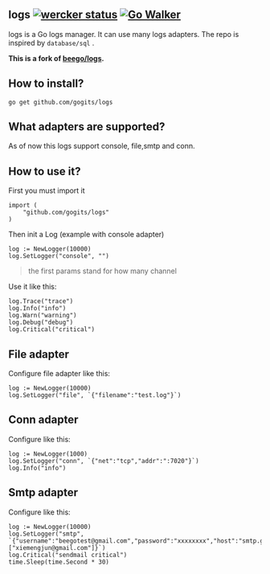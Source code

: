 ## logs [![wercker status](https://app.wercker.com/status/ed8de801ba4452aac5109cdd13ab55aa/s/ "wercker status")](https://app.wercker.com/project/bykey/ed8de801ba4452aac5109cdd13ab55aa) [![Go Walker](http://gowalker.org/api/v1/badge)](https://gowalker.org/github.com/gogits/logs)

logs is a Go logs manager. It can use many logs adapters. The repo is inspired by `database/sql` .

**This is a fork of [beego/logs](https://github.com/astaxie/beego/tree/master/logs).**


## How to install?

	go get github.com/gogits/logs


## What adapters are supported?

As of now this logs support console, file,smtp and conn.


## How to use it?

First you must import it

	import (
		"github.com/gogits/logs"
	)

Then init a Log (example with console adapter)

	log := NewLogger(10000)
	log.SetLogger("console", "")	

> the first params stand for how many channel

Use it like this:	
	
	log.Trace("trace")
	log.Info("info")
	log.Warn("warning")
	log.Debug("debug")
	log.Critical("critical")


## File adapter

Configure file adapter like this:

	log := NewLogger(10000)
	log.SetLogger("file", `{"filename":"test.log"}`)


## Conn adapter

Configure like this:

	log := NewLogger(1000)
	log.SetLogger("conn", `{"net":"tcp","addr":":7020"}`)
	log.Info("info")


## Smtp adapter

Configure like this:

	log := NewLogger(10000)
	log.SetLogger("smtp", `{"username":"beegotest@gmail.com","password":"xxxxxxxx","host":"smtp.gmail.com:587","sendTos":["xiemengjun@gmail.com"]}`)
	log.Critical("sendmail critical")
	time.Sleep(time.Second * 30)
